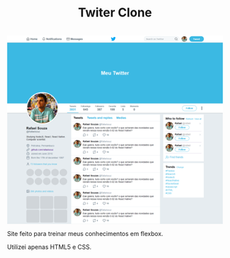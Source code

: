 <h1 align="center">Twiter Clone </h1>
<br>
<img align = 'center' src="./screenshot.png" alt="Home do site">
<br>

Site feito para treinar meus conhecimentos em flexbox.

Utilizei apenas HTML5 e CSS.
